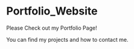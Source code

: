 # Portfolio_Website

Please Check out my Portfolio Page!

You can find my projects and how to contact me.